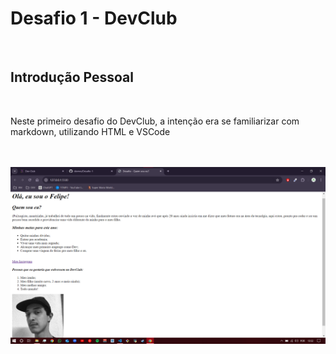 <h1>Desafio 1 - DevClub</h1>
<br/>
<h2>Introdução Pessoal</h2> 
<br/>
<p>Neste primeiro desafio do DevClub, a intenção era se familiarizar com markdown, utilizando HTML e VSCode</p>
<br/>
<br/>
<img src="https://github.com/devnvs/Desafio-1/blob/main/img/desafio-1.png?raw=true"/>

